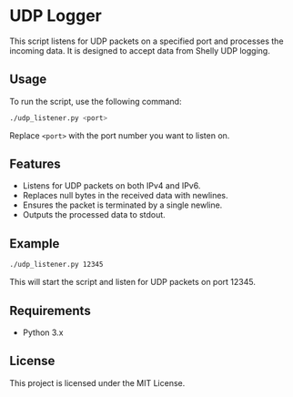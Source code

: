 # UDP Logger

This script listens for UDP packets on a specified port and processes the incoming data. It is designed to accept data from Shelly UDP logging.

## Usage

To run the script, use the following command:

```sh
./udp_listener.py <port>
```

Replace `<port>` with the port number you want to listen on.

## Features

- Listens for UDP packets on both IPv4 and IPv6.
- Replaces null bytes in the received data with newlines.
- Ensures the packet is terminated by a single newline.
- Outputs the processed data to stdout.

## Example

```sh
./udp_listener.py 12345
```

This will start the script and listen for UDP packets on port 12345.

## Requirements

- Python 3.x

## License

This project is licensed under the MIT License.